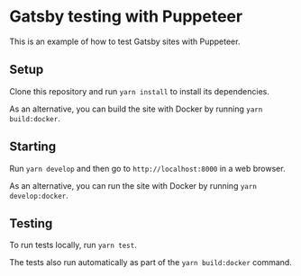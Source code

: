 # Gatsby testing with Puppeteer

This is an example of how to test Gatsby sites with Puppeteer.

## Setup

Clone this repository and run `yarn install` to install its dependencies.

As an alternative, you can build the site with Docker by running `yarn build:docker`.

## Starting

Run `yarn develop` and then go to `http://localhost:8000` in a web browser.

As an alternative, you can run the site with Docker by running `yarn develop:docker`.

## Testing

To run tests locally, run `yarn test`.

The tests also run automatically as part of the  `yarn build:docker` command.
